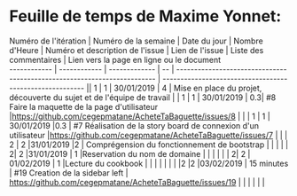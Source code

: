 # Feuille de temps de Maxime Yonnet:

Numéro de l'itération  | Numéro de la semaine | Date du jour  | Nombre d'Heure |  Numéro et description de l'issue |  Lien de l'issue | Liste des commentaires |  Lien vers la page en ligne ou le document  
------------  | ------------  | ------------- | -- | ------------------------------------------------------------------------ |  --------------------------------------------------------  ||
1             | 1              |  30/01/2019    | 4  |  Mise en place du projet, découverte du sujet et de l'équipe de travail  |    |
1             | 1              |  30/01/2019    | 0.3|  #8 Faire la maquette de la page d'utilisateur  |https://github.com/cegepmatane/AcheteTaBaguette/issues/8   |   |  |
1             | 1              |  30/01/2019   |0.3   | #7 Réalisation de la story board de connexion d'un utilisateur   |https://github.com/cegepmatane/AcheteTaBaguette/issues/7   |   |   |
2 | 2   |31/01/2019   |2   | Comprégension du fonctionnement de bootstrap   |   |   |   |   |
2| 2  |31/01/2019   | 1   |Reservation du nom de domaine    |   |   |   |   |   |
2| 2   | 01/02/2019  | 1   |Lecture du cookbook   |   |   |   |   |   |   |
|2   |2   |03/02/2019    |  15 minutes | #19 Creation de la sidebar left  | https://github.com/cegepmatane/AcheteTaBaguette/issues/19  |   |   |   |   |   |
